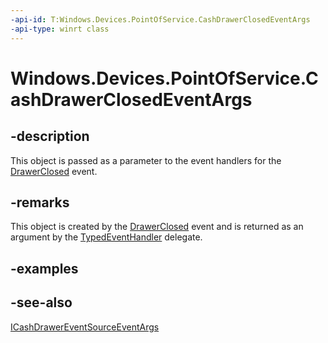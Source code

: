 ```yaml
---
-api-id: T:Windows.Devices.PointOfService.CashDrawerClosedEventArgs
-api-type: winrt class
---
```


<!-- Class syntax.
public class CashDrawerClosedEventArgs : Windows.Devices.PointOfService.ICashDrawerEventSourceEventArgs
-->

# Windows.Devices.PointOfService.CashDrawerClosedEventArgs

## -description
This object is passed as a parameter to the event handlers for the [DrawerClosed](cashdrawereventsource_drawerclosed.md) event.

## -remarks
This object is created by the [DrawerClosed](cashdrawereventsource_drawerclosed.md) event and is returned as an argument by the [TypedEventHandler](../windows.foundation/typedeventhandler_2.md) delegate.

## -examples

## -see-also
[ICashDrawerEventSourceEventArgs](icashdrawereventsourceeventargs.md)